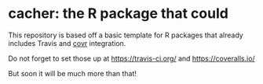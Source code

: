 cacher: the R package that could
===========

This repository is based off a basic template for R packages that already includes
Travis and [covr](http://github.com/jimhester/covr) integration.

Do not forget to set those up at https://travis-ci.org/ and https://coveralls.io/

But soon it will be much more than that!
